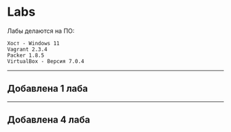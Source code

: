 # **Labs**

Лабы делаются на ПО:
```
Хост - Windows 11
Vagrant 2.3.4
Packer 1.8.5
VirtualBox - Версия 7.0.4
```

---
**Добавлена 1 лаба**
---

---
**Добавлена 4 лаба**
---